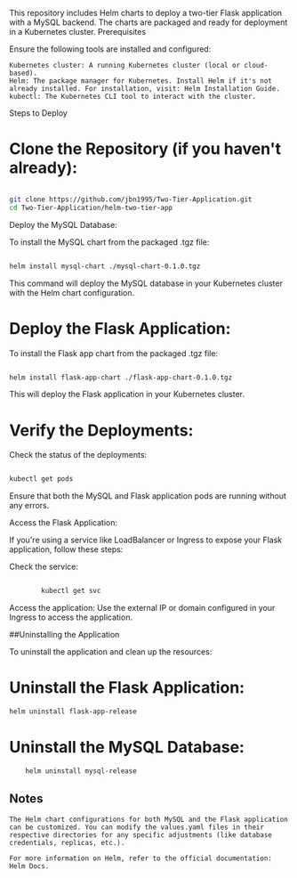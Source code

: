 This repository includes Helm charts to deploy a two-tier Flask application with a MySQL backend. The charts are packaged and ready for deployment in a Kubernetes cluster.
Prerequisites

Ensure the following tools are installed and configured:

    Kubernetes cluster: A running Kubernetes cluster (local or cloud-based).
    Helm: The package manager for Kubernetes. Install Helm if it's not already installed. For installation, visit: Helm Installation Guide.
    kubectl: The Kubernetes CLI tool to interact with the cluster.

Steps to Deploy

# Clone the Repository (if you haven't already):

```bash

git clone https://github.com/jbn1995/Two-Tier-Application.git
cd Two-Tier-Application/helm-two-tier-app
```
Deploy the MySQL Database:

To install the MySQL chart from the packaged .tgz file:

```bash

helm install mysql-chart ./mysql-chart-0.1.0.tgz
```
This command will deploy the MySQL database in your Kubernetes cluster with the Helm chart configuration.

# Deploy the Flask Application:

To install the Flask app chart from the packaged .tgz file:

```bash

helm install flask-app-chart ./flask-app-chart-0.1.0.tgz
```
This will deploy the Flask application in your Kubernetes cluster.

# Verify the Deployments:

Check the status of the deployments:

```bash

kubectl get pods
```
Ensure that both the MySQL and Flask application pods are running without any errors.

Access the Flask Application:

If you're using a service like LoadBalancer or Ingress to expose your Flask application, follow these steps:

Check the service:

```bash

        kubectl get svc
```
Access the application:
Use the external IP or domain configured in your Ingress to access the application.

##Uninstalling the Application

To uninstall the application and clean up the resources:

# Uninstall the Flask Application:

``` bash
helm uninstall flask-app-release
```
# Uninstall the MySQL Database:

```bash
    helm uninstall mysql-release
```
## Notes

    The Helm chart configurations for both MySQL and the Flask application can be customized. You can modify the values.yaml files in their respective directories for any specific adjustments (like database credentials, replicas, etc.).

    For more information on Helm, refer to the official documentation: Helm Docs.
